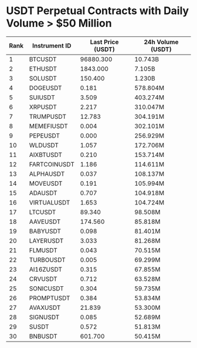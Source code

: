 # USDT Perpetual Contracts with Daily Volume > $50 Million

| Rank | Instrument ID | Last Price (USDT) | 24h Volume (USDT) |
|------|---------------|-------------------|-------------------|
| 1 | BTCUSDT | 96880.300 | 10.743B |
| 2 | ETHUSDT | 1843.000 | 7.105B |
| 3 | SOLUSDT | 150.400 | 1.230B |
| 4 | DOGEUSDT | 0.181 | 578.804M |
| 5 | SUIUSDT | 3.509 | 403.274M |
| 6 | XRPUSDT | 2.217 | 310.047M |
| 7 | TRUMPUSDT | 12.783 | 304.191M |
| 8 | MEMEFIUSDT | 0.004 | 302.101M |
| 9 | PEPEUSDT | 0.000 | 256.929M |
| 10 | WLDUSDT | 1.057 | 172.706M |
| 11 | AIXBTUSDT | 0.210 | 153.714M |
| 12 | FARTCOINUSDT | 1.186 | 114.611M |
| 13 | ALPHAUSDT | 0.037 | 108.137M |
| 14 | MOVEUSDT | 0.191 | 105.994M |
| 15 | ADAUSDT | 0.707 | 104.918M |
| 16 | VIRTUALUSDT | 1.653 | 104.724M |
| 17 | LTCUSDT | 89.340 | 98.508M |
| 18 | AAVEUSDT | 174.560 | 85.818M |
| 19 | BABYUSDT | 0.098 | 81.401M |
| 20 | LAYERUSDT | 3.033 | 81.268M |
| 21 | FLMUSDT | 0.043 | 70.515M |
| 22 | TURBOUSDT | 0.005 | 69.299M |
| 23 | AI16ZUSDT | 0.315 | 67.855M |
| 24 | CRVUSDT | 0.712 | 63.528M |
| 25 | SONICUSDT | 0.304 | 59.735M |
| 26 | PROMPTUSDT | 0.384 | 53.834M |
| 27 | AVAXUSDT | 21.839 | 53.300M |
| 28 | SIGNUSDT | 0.085 | 52.689M |
| 29 | SUSDT | 0.572 | 51.813M |
| 30 | BNBUSDT | 601.700 | 50.415M |
